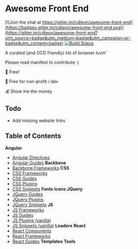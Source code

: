 # Awesome Front End

[![Join the chat at https://gitter.im/cdleon/awesome-front-end](https://badges.gitter.im/cdleon/awesome-front-end.svg)](https://gitter.im/cdleon/awesome-front-end?utm_source=badge&utm_medium=badge&utm_campaign=pr-badge&utm_content=badge)
[![Build Status](https://api.travis-ci.org/cdleon/awesome-front-end.svg?branch=master)](https://travis-ci.org/cdleon/awesome-front-end)

A curated (and OCD friendly) list of browser luvin'

Please read manifest to contribute :)

:gift_heart: Free!

:rainbow: Free for non-profit / dev

:moneybag: Show me the money

## Todo
- Add missing website links

## <a id="index"></a>Table of Contents

**Angular**
 * [Angular Directives](https://github.com/cdleon/awesome-front-end/blob/master/Angular/Directives.md)
 * [Angular Guides](https://github.com/cdleon/awesome-front-end/blob/master/Angular/Guides.md)
**Backbone**
 * [Backbone Frameworks](#backbone-frameworks)
**CSS**
 * [CSS Frameworks](#css-frameworks)
 * [CSS Guides](#css-guides)
 * [CSS Plugins](#css-plugins)
 * [CSS Snippets](#css-snippets)
**Fonts**
**Icons**
**JQuery**
 * [JQuery Guides](#jquery-guides)
 * [JQuery Plugins](#jquery-plugins)
 * [JQuery Snippets](#jquery-snippets)
**JS**
 * [JS Frameworks](#js-frameworks)
 * [JS Guides](#js-guides)
 * [JS Plugins (vanilla)](#js-plugins)
 * [JS Snippets (vanilla)](#js-snippets)
**Loaders**
**React**
 * [React Components](#react-components)
 * [React Frameworks](#react-frameworks)
 * [React Guides](#react-guides)
**Templates**
**Tools**
